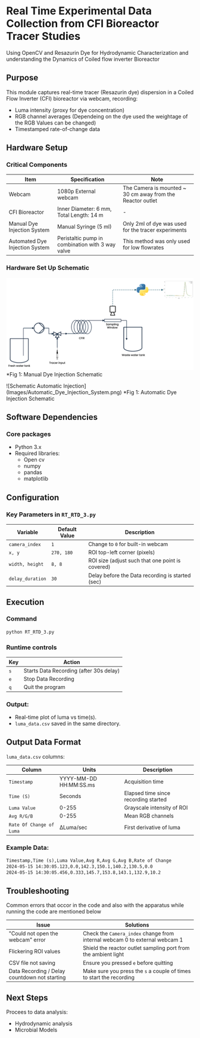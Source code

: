 # Real Time Experimental Data Collection from CFI Bioreactor Tracer Studies

Using OpenCV and Resazurin Dye for Hydrodynamic Characterization and understanding the Dynamics of Coiled flow inverter Bioreactor

## Purpose

This module captures real-time tracer (Resazurin dye) dispersion in a Coiled Flow Inverter (CFI) bioreactor via webcam, recording:
- Luma intensity (proxy for dye concentration)
- RGB channel averages (Dependeing on the dye used the weightage of the RGB Values can be changed)
- Timestamped rate-of-change data

## Hardware Setup

### Critical Components

| Item | Specification | Note |
|------|---------------|------|
| Webcam | 1080p External webcam | The Camera is mounted ~ 30 cm away from the Reactor outlet |
| CFI Bioreactor | Inner Diameter: 6 mm, Total Length: 14 m | - |
| Manual Dye Injection System | Manual Syringe (5 ml) | Only 2ml of dye was used for the tracer experiments |
| Automated Dye Injection System | Peristaltic pump in combination with 3 way valve | This method was only used for low flowrates |

### Hardware Set Up Schematic 
![Manual Dye Injection](Images/Manual_Dye_Injection_Schematic.png)  
*Fig 1: Manual Dye Injection Schematic

![Schematic Automatic Injection] (Images/Automatic_Dye_Injection_System.png)
*Fig 1: Automatic Dye Injection Schematic

## Software Dependencies
### Core packages  
- Python 3.x
- Required libraries:
    - Open cv
    - numpy
    - pandas 
    - matplotlib

## Configuration
### Key Parameters in `RT_RTD_3.py`

| Variable | Default Value | Description |
|----------|---------------|-------------|
| `camera_index` | `1` | Change to `0` for built-in webcam |
| `x, y` | `270, 180` | ROI top-left corner (pixels) |
| `width, height` | `8, 8` | ROI size (adjust such that one point is covered) |
| `delay_duration` | `30` | Delay before the Data recording is started (sec) |

## Execution

### Command
```bash
python RT_RTD_3.py
```

### Runtime controls

| Key | Action |
|-----|--------|
| `s` | Starts Data Recording (after 30s delay) |
| `e` | Stop Data Recording |
| `q` | Quit the program |

### Output:
- Real-time plot of luma vs time(s).
- `luma_data.csv` saved in the same directory.

## Output Data Format

`luma_data.csv` columns:

| Column | Units | Description |
|--------|-------|-------------|
| `Timestamp` | YYYY-MM-DD HH:MM:SS.ms | Acquisition time |
| `Time (S)` | Seconds | Elapsed time since recording started |
| `Luma Value` | 0-255 | Grayscale intensity of ROI |
| `Avg R/G/B` | 0-255 | Mean RGB channels |
| `Rate Of Change of Luma` | ΔLuma/sec | First derivative of luma |

### Example Data:
```csv
Timestamp,Time (s),Luma Value,Avg R,Avg G,Avg B,Rate of Change  
2024-05-15 14:30:05.123,0.0,142.3,150.1,140.2,130.5,0.0  
2024-05-15 14:30:05.456,0.333,145.7,153.8,143.1,132.9,10.2 
```

## Troubleshooting
Common errors that occor in the code and also with the apparatus while running the code are mentioned below

| Issue | Solutions |
|-------|-----------|
| "Could not open the webcam" error | Check the `Camera_index` change from internal webcam 0 to external webcam 1 |
| Flickering ROI values | Shield the reactor outlet sampling port from the ambient light |
| CSV file not saving | Ensure you pressed `e` before quitting |
| Data Recording / Delay countdown not starting | Make sure you press the `s` a couple of times to start the recording |

## Next Steps
Procees to data analysis:
- Hydrodynamic analysis
- Microbial Models 
